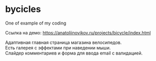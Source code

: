 # bycicles
One of example of my coding

Ссылка на демо: https://anatoliinovikov.ru/projects/bicycle/index.html

Адаптивная главная страница магазина велосипедов.<br/>
Есть галерея с эффектами при наведении мыши.<br/>
Слайдер комментариев и форма для ввода email с валидацией.

